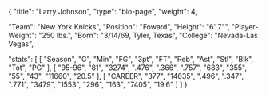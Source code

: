 {
"title": "Larry Johnson",
"type": "bio-page",
"weight": 4,

"Team": "New York Knicks",
"Position": "Foward",
"Height": "6' 7\"",
"Player-Weight": "250 lbs.",
"Born": "3/14/69, Tyler, Texas",
"College": "Nevada-Las Vegas",

"stats":
[
    [
        "Season",
        "G",
        "Min",
        "FG",
        "3pt",
        "FT",
        "Reb",
        "Ast",
        "Stl",
        "Blk",
        "Tot",
        "PG"
    ],
    [
        "95-96",
        "81",
        "3274",
        ".476",
        ".366",
        ".757",
        "683",
        "355",
        "55",
        "43",
        "11660",
        "20.5"
    ],
    [
        "CAREER",
        "377",
        "14635",
        ".496",
        ".347",
        ".771",
        "3479",
        "1553",
        "296",
        "163",
        "7405",
        "19.6"
    ]
]
}
